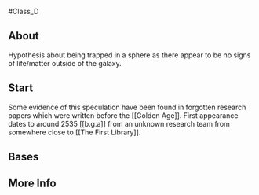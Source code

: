 #Class_D 
## About
Hypothesis about being trapped in a sphere as there appear to be no signs of life/matter outside of the galaxy.
## Start
Some evidence of this speculation have been found in forgotten research papers which were written before the [[Golden Age]]. First appearance dates to around 2535 [[b.g.a]] from an unknown research team from somewhere close to [[The First Library]]. 
## Bases

## More Info

